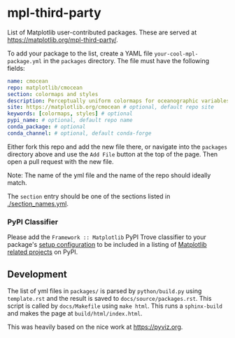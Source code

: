 # mpl-third-party

List of Matplotlib user-contributed packages.  These are served at
https://matplotlib.org/mpl-third-party/.

To add your package to the list, create a YAML file `your-cool-mpl-package.yml` in the `packages`
directory. The file must have the following fields:

```yml
name: cmocean
repo: matplotlib/cmocean
section: colormaps and styles
description: Perceptually uniform colormaps for oceanographic variables.
site: https://matplotlib.org/cmocean # optional, default repo site
keywords: [colormaps, styles] # optional
pypi_name: # optional, default repo name
conda_package: # optional
conda_channel: # optional, default conda-forge
```
Either fork this repo and add the new file there, or navigate into the `packages` directory above
and use the `Add File` button at the top of the page. Then open a pull request with the new file.

Note: The name of the yml file and the name of the repo should ideally match.

The `section` entry should be one of the sections listed in 
[./section_names.yml](https://github.com/matplotlib/mpl-third-party/blob/main/section_names.yml).

### PyPI Classifier
Please add the `Framework :: Matplotlib` PyPI Trove classifier to your package's [setup configuration](https://packaging.python.org/en/latest/tutorials/packaging-projects/#configuring-metadata) to be included in a listing of [Matplotlib related projects](https://pypi.org/search/?c=Framework+%3A%3A+Matplotlib) on PyPI.

## Development

The list of yml files in `packages/` is parsed by `python/build.py` using `template.rst` and
the result is saved to `docs/source/packages.rst`.  This script is called by `docs/Makefile`
using `make html`.  This runs a `sphinx-build` and makes the page at `build/html/index.html`.

This was heavily based on the nice work at <https://pyviz.org>.
